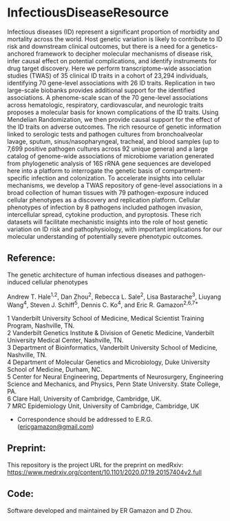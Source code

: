 # InfectiousDiseaseResource

Infectious diseases (ID) represent a significant proportion of morbidity and mortality across the world. Host genetic variation is likely to contribute to ID risk and downstream clinical outcomes,  but there is a need for a genetics-anchored framework to decipher molecular mechanisms of disease risk, infer causal effect on potential complications, and identify instruments for drug target discovery. Here we perform transcriptome-wide association studies (TWAS) of 35 clinical ID traits in a cohort of 23,294 individuals, identifying 70 gene-level associations with 26 ID traits. Replication in two large-scale biobanks provides additional support for the identified associations. A phenome-scale scan of the 70 gene-level associations across hematologic, respiratory, cardiovascular, and neurologic traits proposes a molecular basis for known complications of the ID traits. Using Mendelian Randomization, we then provide causal support for the effect of the ID traits on adverse outcomes. The rich resource of genetic information linked to serologic tests and pathogen cultures from bronchoalveolar lavage, sputum, sinus/nasopharyngeal, tracheal, and blood samples (up to 7,699 positive pathogen cultures across 92 unique genera) and a large catalog of genome-wide associations of microbiome variation generated from phylogenetic analysis of 16S rRNA gene sequences are developed here into a platform to interrogate the genetic basis of compartment-specific infection and colonization. To accelerate insights into cellular mechanisms, we develop a TWAS repository of gene-level associations in a broad collection of human tissues with 79 pathogen-exposure induced cellular phenotypes as a discovery and replication platform. Cellular phenotypes of infection by 8 pathogens included pathogen invasion, intercellular spread, cytokine production, and pyroptosis. These rich datasets will facilitate mechanistic insights into the role of host genetic variation on ID risk and pathophysiology, with important implications for our molecular understanding of potentially severe phenotypic outcomes.

## Reference:

The genetic architecture of human infectious diseases and pathogen-induced cellular phenotypes

Andrew T. Hale<sup>1,2</sup>, Dan Zhou<sup>2</sup>, Rebecca L. Sale<sup>2</sup>, Lisa Bastarache<sup>3</sup>, Liuyang Wang<sup>4</sup>, Steven J. Schiff<sup>5</sup>, Dennis C. Ko<sup>4</sup>, and Eric R. Gamazon<sup>2,6,7*</sup>

1 Vanderbilt University School of Medicine, Medical Scientist Training Program, Nashville, TN.  
2 Vanderbilt Genetics Institute & Division of Genetic Medicine, Vanderbilt University Medical Center, Nashville, TN.  
3 Department of Bioinformatics, Vanderbilt University School of Medicine, Nashville, TN.  
4 Department of Molecular Genetics and Microbiology, Duke University School of Medicine, Durham, NC.  
5 Center for Neural Engineering, Departments of Neurosurgery, Engineering Science and Mechanics, and Physics, Penn State University. State College, PA.  
6 Clare Hall, University of Cambridge, Cambridge, UK.  
7 MRC Epidemiology Unit, University of Cambridge, Cambridge, UK  

* Correspondence should be addressed to E.R.G. (ericgamazon@gmail.com) 

## Preprint:

This repository is the project URL for the preprint on medRxiv: https://www.medrxiv.org/content/10.1101/2020.07.19.20157404v2.full 

## Code:

Software developed and maintained by ER Gamazon and D Zhou.
